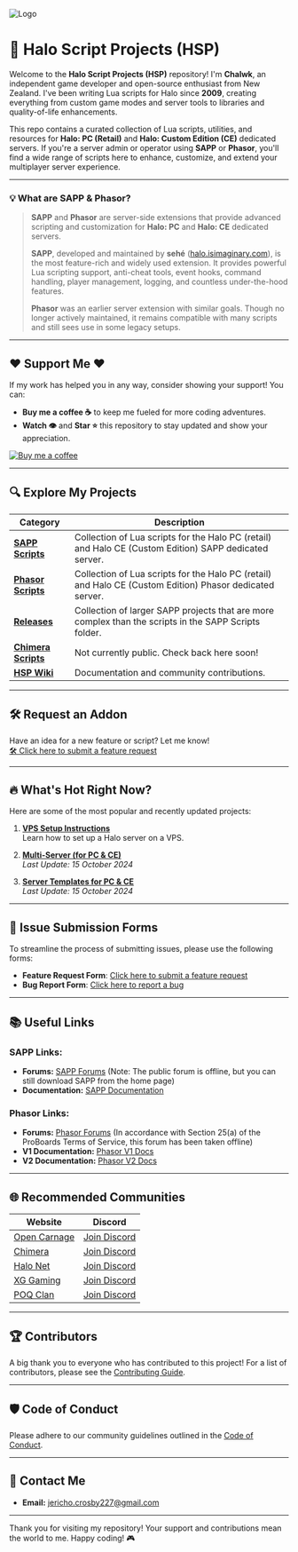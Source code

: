 ![Logo](https://i.imgur.com/t0W5aJe.png)

# 👾 Halo Script Projects (HSP)

Welcome to the **Halo Script Projects (HSP)** repository! I'm **Chalwk**, an independent game developer and open-source enthusiast from New Zealand. I've been writing Lua scripts for Halo since **2009**, creating everything from custom game modes and server tools to libraries and quality-of-life enhancements.

This repo contains a curated collection of Lua scripts, utilities, and resources for **Halo: PC (Retail)** and **Halo: Custom Edition (CE)** dedicated servers. If you're a server admin or operator using **SAPP** or **Phasor**, you'll find a wide range of scripts here to enhance, customize, and extend your multiplayer server experience.

---

### **💡 What are SAPP & Phasor?**

> **SAPP** and **Phasor** are server-side extensions that provide advanced scripting and customization for **Halo: PC** and **Halo: CE** dedicated servers.
>
> **SAPP**, developed and maintained by **sehé** ([halo.isimaginary.com](http://halo.isimaginary.com)), is the most feature-rich and widely used extension. It provides powerful Lua scripting support, anti-cheat tools, event hooks, command handling, player management, logging, and countless under-the-hood features.
>
> **Phasor** was an earlier server extension with similar goals. Though no longer actively maintained, it remains compatible with many scripts and still sees use in some legacy setups.

---

## ❤️ **Support Me** ❤️

If my work has helped you in any way, consider showing your support! You can:
- **Buy me a coffee ☕** to keep me fueled for more coding adventures.
- **Watch 👁️** and **Star ⭐** this repository to stay updated and show your appreciation.

[![Buy me a coffee](https://www.paypalobjects.com/en_US/i/btn/btn_donateCC_LG.gif)](https://www.paypal.com/myaccount/transfer/pay)

---

## 🔍 **Explore My Projects**

| **Category**                                                                                      | **Description**                                                                                          |
|---------------------------------------------------------------------------------------------------|----------------------------------------------------------------------------------------------------------|
| [**SAPP Scripts**](https://github.com/Chalwk/HALO-SCRIPT-PROJECTS/tree/master/SAPP%20SCRIPTS)     | Collection of Lua scripts for the Halo PC (retail) and Halo CE (Custom Edition) SAPP dedicated server.   |
| [**Phasor Scripts**](https://github.com/Chalwk/HALO-SCRIPT-PROJECTS/tree/master/PHASOR%20SCRIPTS) | Collection of Lua scripts for the Halo PC (retail) and Halo CE (Custom Edition) Phasor dedicated server. |
| [**Releases**](https://github.com/Chalwk/HALO-SCRIPT-PROJECTS/releases)                           | Collection of larger SAPP projects that are more complex than the scripts in the SAPP Scripts folder.    |
| [**Chimera Scripts**](https://github.com/Chalwk/HALO-SCRIPT-PROJECTS/tree/master/CHIMERA/GLOBAL)  | Not currently public. Check back here soon!                                                              |
| [**HSP Wiki**](https://github.com/Chalwk/HALO-SCRIPT-PROJECTS/wiki)                               | Documentation and community contributions.                                                               |

---

## 🛠️ **Request an Addon**

Have an idea for a new feature or script? Let me know!  
[🛠️ Click here to submit a feature request](https://github.com/Chalwk/HALO-SCRIPT-PROJECTS/issues/new?template=FEATURE_REQUEST.yaml)

---

## 🔥 **What's Hot Right Now?**

Here are some of the most popular and recently updated projects:

1. **[VPS Setup Instructions](https://github.com/Chalwk/HALO-SCRIPT-PROJECTS/blob/master/Miscellaneous/VPS%20Setup%20Instructions.md)**  
   Learn how to set up a Halo server on a VPS.

2. **[Multi-Server (for PC & CE)](https://github.com/Chalwk/HALO-SCRIPT-PROJECTS/releases/tag/multi-server)**  
   _Last Update: 15 October 2024_

3. **[Server Templates for PC & CE](https://github.com/Chalwk/HALO-SCRIPT-PROJECTS/releases/tag/ReadyToGo)**  
   _Last Update: 15 October 2024_

---

## 📝 **Issue Submission Forms**

To streamline the process of submitting issues, please use the following forms:

- **Feature Request Form**: [Click here to submit a feature request](https://github.com/Chalwk/HALO-SCRIPT-PROJECTS/issues/new?assignees=Chalwk&labels=Feature%2CNeeds+Review&projects=&template=FEATURE_REQUEST.yaml&title=%5BFEATURE%5D+%3Ctitle%3E)
- **Bug Report Form**: [Click here to report a bug](https://github.com/Chalwk/HALO-SCRIPT-PROJECTS/issues/new?assignees=Chalwk&labels=Bug%2CNeeds+Triage&projects=&template=BUG_REPORT.yaml&title=%5BBUG%5D+%3Ctitle%3E)

---

## 📚 **Useful Links**

### **SAPP Links:**
- **Forums:** [SAPP Forums](http://halo.isimaginary.com/) (Note: The public forum is offline, but you can still download SAPP from the home page)
- **Documentation:** [SAPP Documentation](http://halo.isimaginary.com/SAPP%20Documentation%20Revision%202.5.pdf)

### **Phasor Links:**
- **Forums:** [Phasor Forums](http://phasor.proboards.com/) (In accordance with Section 25(a) of the ProBoards Terms of Service, this forum has been taken offline)
- **V1 Documentation:** [Phasor V1 Docs](http://phasor.halonet.net/archive/docs/05x.html)
- **V2 Documentation:** [Phasor V2 Docs](http://phasor.halonet.net/archive/docs/200.html)

---

## 🌐 **Recommended Communities**

| **Website**                                                                                        | **Discord**                                        |
|----------------------------------------------------------------------------------------------------|----------------------------------------------------|
| [Open Carnage](https://opencarnage.net)                                                            | [Join Discord](https://discord.gg/9HMDFa)          |
| [Chimera](https://opencarnage.net/index.php?/topic/6916-chimera-download-source-code-and-discord/) | [Join Discord](https://discord.gg/ZwQeBE2)         |
| [Halo Net](https://opencarnage.net)                                                                | [Join Discord](https://discord.gg/9HMDFa)          |
| [XG Gaming](https://www.xgclan.com)                                                                | [Join Discord](https://discord.gg/djqM24x8)        |
| [POQ Clan](http://poqclan.com/)                                                                    | [Join Discord](https://discord.com/invite/pTsKsEm) |

---

## 🏆 **Contributors**

A big thank you to everyone who has contributed to this project! For a list of contributors, please see the [Contributing Guide](https://github.com/Chalwk/HALO-SCRIPT-PROJECTS/blob/master/CONTRIBUTING.md).

---

## 🛡️ **Code of Conduct**

Please adhere to our community guidelines outlined in the [Code of Conduct](https://github.com/Chalwk/HALO-SCRIPT-PROJECTS/blob/master/CODE_OF_CONDUCT.md).

---

## 📧 **Contact Me**

- **Email:** [jericho.crosby227@gmail.com](mailto:jericho.crosby227@gmail.com)

---

Thank you for visiting my repository! Your support and contributions mean the world to me. Happy coding! 🎮